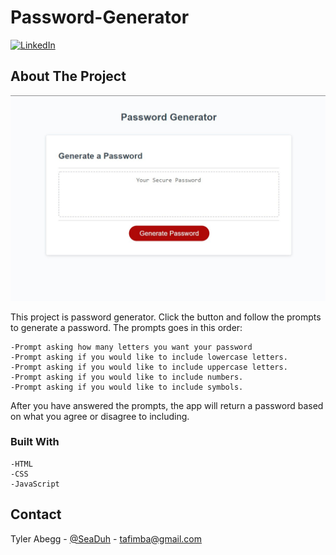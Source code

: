 # Password-Generator

[![LinkedIn][linkedin-shield]][linkedin-url]

## About The Project


![Alt text](Assets\images\password-generator.jpg "Password Generator")

This project is password generator. Click the button and follow
the prompts to generate a password. The prompts goes in this order:
    
    -Prompt asking how many letters you want your password
    -Prompt asking if you would like to include lowercase letters.
    -Prompt asking if you would like to include uppercase letters.
    -Prompt asking if you would like to include numbers.
    -Prompt asking if you would like to include symbols.

After you have answered the prompts, the app will return a password
based on what you agree or disagree to including. 

### Built With

    -HTML
    -CSS
    -JavaScript

## Contact

Tyler Abegg - [@SeaDuh](https://twitter.com/SeaDuh) - tafimba@gmail.com



























<!-- MARKDOWN LINKS & IMAGES -->
<!-- https://www.markdownguide.org/basic-syntax/#reference-style-links -->
[linkedin-shield]: https://img.shields.io/badge/-LinkedIn-black.svg?style=for-the-badge&logo=linkedin&colorB=555
[linkedin-url]: www.linkedin.com/in/tyler-abegg
[product-screenshot]: images/screenshot.png
